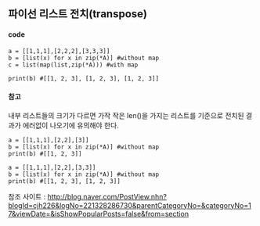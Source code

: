 ## 파이선 리스트 전치(transpose)
#### code
```
a = [[1,1,1],[2,2,2],[3,3,3]]
b = [list(x) for x in zip(*A)] #without map
c = list(map(list,zip(*A))) #with map

print(b) #[[1, 2, 3], [1, 2, 3], [1, 2, 3]]
```
#### 참고
내부 리스트들의 크기가 다르면 가작 작은 len()을 가지는 리스트를 기준으로 전치된 결과가 에러없이 나오기에 유의해야 한다.
```
a = [[1,1,1],[2,2],[3]]
b = [list(x) for x in zip(*A)] #without map
print(b) #[[1, 2, 3]]

a = [[1,1,1],[2,2],[3,3]]
b = [list(x) for x in zip(*A)] #without map
print(b) #[[1, 2, 3], [1, 2, 3]]
```

참조 사이트 : http://blog.naver.com/PostView.nhn?blogId=cjh226&logNo=221328286730&parentCategoryNo=&categoryNo=17&viewDate=&isShowPopularPosts=false&from=section
